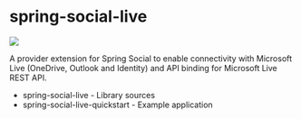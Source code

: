 spring-social-live
==================

<img src="https://travis-ci.org/sachin-handiekar/spring-social-live.svg" />


A provider extension for Spring Social to enable connectivity with Microsoft Live (OneDrive, Outlook and Identity)  and API binding for Microsoft Live REST API.

* spring-social-live - Library sources
* spring-social-live-quickstart - Example application

